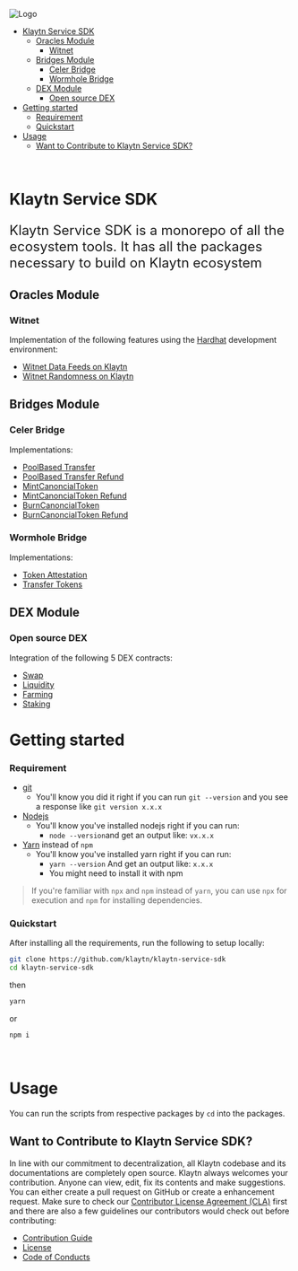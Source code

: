 
![Logo](./KlaytnLogo.png)
- [Klaytn Service SDK](#klaytn-service-sdk)
  - [Oracles Module](#oracles-module)
    - [Witnet](#witnet)
  - [Bridges Module](#bridges-module)
    - [Celer Bridge](#celer-bridge)
    - [Wormhole Bridge](#wormhole-bridge)
  - [DEX Module](#dex-module)
    - [Open source DEX](#open-source-dex)
- [Getting started](#getting-started)
    - [Requirement](#requirement)
    - [Quickstart](#quickstart)
- [Usage](#usage)
  - [Want to Contribute to Klaytn Service SDK? ](#want-to-contribute-to-klaytn-service-sdk-)

<br/>

# Klaytn Service SDK
<p style="font-size:x-large">Klaytn Service SDK is a monorepo of all the ecosystem tools. It has all the packages necessary to build on Klaytn ecosystem</p>

## Oracles Module
### Witnet
Implementation of the following features using the [Hardhat](https://hardhat.org/) development environment:
- [Witnet Data Feeds on Klaytn](/packages/oracles-starter-kit/README.md#witnet-price-feeds)
- [Witnet Randomness on Klaytn](/packages/oracles-starter-kit/README.md#witnet-randomness)


## Bridges Module
### Celer Bridge
Implementations:
- [PoolBased Transfer](/packages/bridges-starter-kit/celer/README.md#1poolbased-transfer)
- [PoolBased Transfer Refund](/packages/bridges-starter-kit/celer/README.md#12poolbased-transfer-refund)
- [MintCanoncialToken](/packages/bridges-starter-kit/celer/README.md#2mint-canonical-token)
- [MintCanoncialToken Refund](/packages/bridges-starter-kit/celer/README.md#21mint-canoncial-token-refund)
- [BurnCanoncialToken](/packages/bridges-starter-kit/celer/README.md#3burn-canonical-token)
- [BurnCanoncialToken Refund](/packages/bridges-starter-kit/celer/README.md#31burn-canoncial-token-refund)

### Wormhole Bridge
Implementations:
- [Token Attestation](/packages/bridges-starter-kit/wormhole/README.md#1token-attestation)
- [Transfer Tokens](/packages/bridges-starter-kit/wormhole/README.md#2transfer-tokens)

## DEX Module
### Open source DEX
Integration of the following 5 DEX contracts:
- [Swap](/packages/dexs-starter-kit/core/Swap.ts)
- [Liquidity](/packages/dexs-starter-kit/core/Liquidity.ts)
- [Farming](/packages/dexs-starter-kit/core/Farming.ts)
- [Staking](/packages/dexs-starter-kit/core/Staking.ts)

# Getting started
### Requirement
- [git](https://git-scm.com/book/en/v2/Getting-Started-Installing-Git)
  - You'll know you did it right if you can run `git --version` and you see a response like `git version x.x.x`
- [Nodejs](https://nodejs.org/en/)
  - You'll know you've installed nodejs right if you can run:
    - `node --version`and get an output like: `vx.x.x`
- [Yarn](https://classic.yarnpkg.com/lang/en/docs/install/) instead of `npm`
  - You'll know you've installed yarn right if you can run:
    - `yarn --version` And get an output like: `x.x.x`
    - You might need to install it with npm

> If you're familiar with `npx` and `npm` instead of `yarn`, you can use `npx` for execution and `npm` for installing dependencies.

### Quickstart

After installing all the requirements, run the following to setup locally:
```bash
git clone https://github.com/klaytn/klaytn-service-sdk
cd klaytn-service-sdk
```
then
```bash
yarn
```

or
```bash
npm i
```

<br/>

# Usage
You can run the scripts from respective packages by `cd` into the packages. 

## Want to Contribute to Klaytn Service SDK? <a id="want-to-contribute"></a>

In line with our commitment to decentralization, all Klaytn codebase and its documentations are completely open source. Klaytn always welcomes your contribution. Anyone can view, edit, fix its contents and make suggestions. You can either create a pull request on GitHub or create a enhancement request. Make sure to check our [Contributor License Agreement (CLA)](https://gist.github.com/e78f99e1c527225637e269cff1bc7e49) first and there are also a few guidelines our contributors would check out before contributing:

- [Contribution Guide](./CONTRIBUTING.md)
- [License](./LICENSE)
- [Code of Conducts](./code-of-conduct.md)
